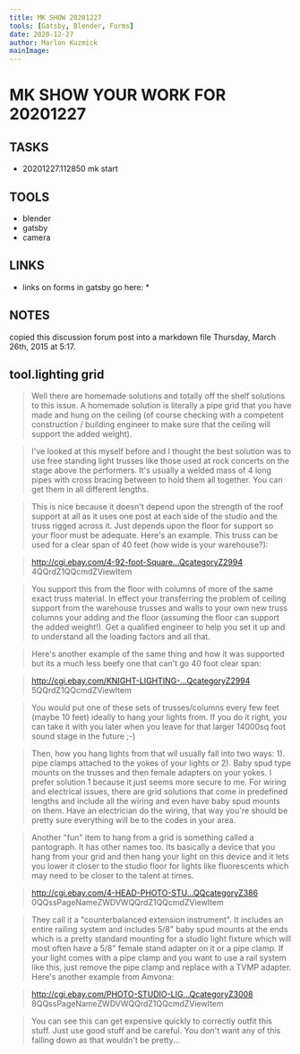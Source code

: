 ```yaml
---
title: MK SHOW 20201227
tools: [Gatsby, Blender, Forms]
date: 2020-12-27
author: Marlon Kuzmick
mainImage: 
---
```


# MK SHOW YOUR WORK FOR 20201227

## TASKS

- 20201227.112850 mk start

## TOOLS

- blender
- gatsby
- camera

## LINKS

* links on forms in gatsby go here:
	* 

## NOTES


copied this discussion forum post into a markdown file Thursday, March 26th, 2015 at 5:17.

## tool.lighting grid

> Well there are homemade solutions and totally off the shelf solutions to this issue. A homemade solution is literally a pipe grid that you have made and hung on the ceiling (of course checking with a competent construction / building engineer to make sure that the ceiling will support the added weight). 

> I've looked at this myself before and I thought the best solution was to use free standing light trusses like those used at rock concerts on the stage above the performers. It's usually a welded mass of 4 long pipes with cross bracing between to hold them all together. You can get them in all different lengths.

> This is nice because it doesn't depend upon the strength of the roof support at all as it uses one post at each side of the studio and the truss rigged across it. Just depends upon the floor for support so your floor must be adequate. Here's an example. This truss can be used for a clear span of 40 feet (how wide is your warehouse?):

> http://cgi.ebay.com/4-92-foot-Square...QcategoryZ2994 4QQrdZ1QQcmdZViewItem

> You support this from the floor with columns of more of the same exact truss material. In effect your transferring the problem of ceiling support from the warehouse trusses and walls to your own new truss columns your adding and the floor (assuming the floor can support the added weight!). Get a qualified engineer to help you set it up and to understand all the loading factors and all that.

> Here's another example of the same thing and how it was supported but its a much less beefy one that can't go 40 foot clear span:

> http://cgi.ebay.com/KNIGHT-LIGHTING-...QcategoryZ2994 5QQrdZ1QQcmdZViewItem

> You would put one of these sets of trusses/columns every few feet (maybe 10 feet) ideally to hang your lights from. If you do it right, you can take it with you later when you leave for that larger 14000sq foot sound stage in the future ;-)

> Then, how you hang lights from that wil usually fall into two ways: 1). pipe clamps attached to the yokes of your lights or 2). Baby spud type mounts on the trusses and then female adapters on your yokes. I prefer solution 1 because it just seems more secure to me. For wiring and electrical issues, there are grid solutions that come in predefined lengths and include all the wiring and even have baby spud mounts on them. Have an electrician do the wiring, that way you're should be pretty sure everything will be to the codes in your area.

> Another "fun" item to hang from a grid is something called a pantograph. It has other names too. Its basically a device that you hang from your grid and then hang your light on this device and it lets you lower it closer to the studio floor for lights like fluorescents which may need to be closer to the talent at times.

> http://cgi.ebay.com/4-HEAD-PHOTO-STU...QQcategoryZ386 0QQssPageNameZWDVWQQrdZ1QQcmdZViewItem

> They call it a "counterbalanced extension instrument". It includes an entire railing system and includes 5/8" baby spud mounts at the ends which is a pretty standard mounting for a studio light fixture which will most often have a 5/8" female stand adapter on it or a pipe clamp. If your light comes with a pipe clamp and you want to use a rail system like this, just remove the pipe clamp and replace with a TVMP adapter. Here's another example from Amvona:

> http://cgi.ebay.com/PHOTO-STUDIO-LIG...QcategoryZ3008 8QQssPageNameZWDVWQQrdZ1QQcmdZViewItem



> You can see this can get expensive quickly to correctly outfit this stuff. Just use good stuff and be careful. You don't want any of this falling down as that wouldn't be pretty...



